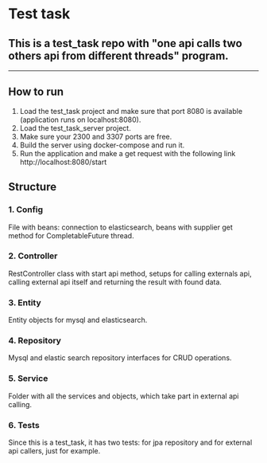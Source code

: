 # Test task
## This is a test_task repo with "one api calls two others api from different threads" program.
-----------

## How to run

1. Load the test_task project and make sure that port 8080 is available (application runs on localhost:8080).
2. Load the test_task_server project.
3. Make sure your 2300 and 3307 ports are free.
4. Build the server using docker-compose and run it.
5. Run the application and make a get request with the following link http://localhost:8080/start

## Structure

### 1. Config
File with beans: connection to elasticsearch, beans with supplier get method for CompletableFuture thread.

### 2. Controller
RestController class with start api method, setups for calling externals api, calling external api itself and returning
the result with found data.

### 3. Entity 
Entity objects for mysql and elasticsearch.

### 4. Repository
Mysql and elastic search repository interfaces for CRUD operations.

### 5. Service
Folder with all the services and objects, which take part in external api calling.


### 6. Tests
Since this is a test_task, it has two tests: for jpa repository and for external api callers, just for example.


 
    
